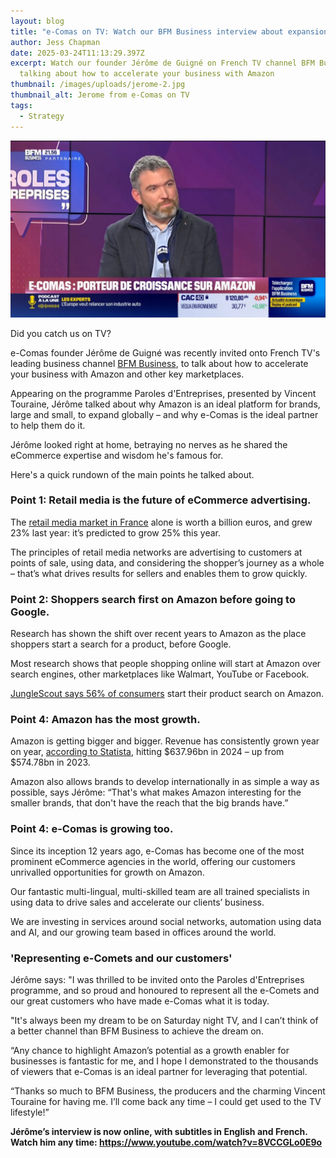 ```yaml
---
layout: blog
title: "e-Comas on TV: Watch our BFM Business interview about expansion on Amazon"
author: Jess Chapman
date: 2025-03-24T11:13:29.397Z
excerpt: Watch our founder Jérôme de Guigné on French TV channel BFM Business,
  talking about how to accelerate your business with Amazon
thumbnail: /images/uploads/jerome-2.jpg
thumbnail_alt: Jerome from e-Comas on TV
tags:
  - Strategy
---
```

<!--StartFragment-->

![Jerome from e-Comas on TV](/images/uploads/jerome-2.jpg "Jerome from e-Comas on TV")

Did you catch us on TV?

e-Comas founder Jérôme de Guigné was recently invited onto French TV's leading business channel [BFM Business](https://www.bfmtv.com/economie/), to talk about how to accelerate your business with Amazon and other key marketplaces.

Appearing on the programme Paroles d'Entreprises, presented by Vincent Touraine, Jérôme talked about why Amazon is an ideal platform for brands, large and small, to expand globally – and why e-Comas is the ideal partner to help them do it. 

Jérôme looked right at home, betraying no nerves as he shared the eCommerce expertise and wisdom he's famous for. 

Here's a quick rundown of the main points he talked about.

### Point 1: Retail media is the future of eCommerce advertising.

The [retail media market in France](https://www.statista.com/statistics/1369384/change-retail-media-ad-spend-france/) alone is worth a billion euros, and grew 23% last year: it’s predicted to grow 25% this year.

The principles of retail media networks are advertising to customers at points of sale, using data, and considering the shopper’s journey as a whole – that’s what drives results for sellers and enables them to grow quickly.

### Point 2: Shoppers search first on Amazon before going to Google.

Research has shown the shift over recent years to Amazon as the place shoppers start a search for a product, before Google.

Most research shows that people shopping online will start at Amazon over search engines, other marketplaces like Walmart, YouTube or Facebook.

[JungleScout says 56% of consumers](https://www.junglescout.com/resources/articles/amazon-statistics-2024/) start their product search on Amazon.

### Point 4: Amazon has the most growth.

Amazon is getting bigger and bigger. Revenue has consistently grown year on year, [according to Statista](https://www.statista.com/statistics/266282/annual-net-revenue-of-amazoncom/), hitting $637.96bn in 2024 – up from $574.78bn in 2023.

Amazon also allows brands to develop internationally in as simple a way as possible, says Jérôme: “That's what makes Amazon interesting for the smaller brands, that don't have the reach that the big brands have.”

### Point 4: e-Comas is growing too.

Since its inception 12 years ago, e-Comas has become one of the most prominent eCommerce agencies in the world, offering our customers unrivalled opportunities for growth on Amazon.

Our fantastic multi-lingual, multi-skilled team are all trained specialists in using data to drive sales and accelerate our clients’ business.

We are investing in services around social networks, automation using data and AI, and our growing team based in offices around the world.

### 'Representing e-Comets and our customers'

Jérôme says: "I was thrilled to be invited onto the Paroles d'Entreprises programme, and so proud and honoured to represent all the e-Comets and our great customers who have made e-Comas what it is today.

"It's always been my dream to be on Saturday night TV, and I can’t think of a better channel than BFM Business to achieve the dream on.

“Any chance to highlight Amazon’s potential as a growth enabler for businesses is fantastic for me, and I hope I demonstrated to the thousands of viewers that e-Comas is an ideal partner for leveraging that potential.

“Thanks so much to BFM Business, the producers and the charming Vincent Touraine for having me. I’ll come back any time – I could get used to the TV lifestyle!”

**Jérôme’s interview is now online, with subtitles in English and French. Watch him any time: https://www.youtube.com/watch?v=8VCCGLo0E9o**

<!--EndFragment-->